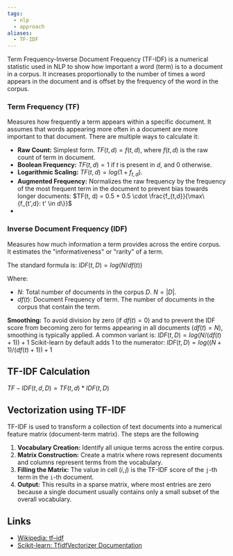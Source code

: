 ```yaml
---
tags:
  - nlp
  - approach
aliases:
  - TF-IDF
---
```

Term Frequency-Inverse Document Frequency (TF-IDF) is a numerical statistic used in NLP to show how important a word (term) is to a document in a corpus. It increases proportionally to the number of times a word appears in the document and is offset by the frequency of the word in the corpus.

### Term Frequency (TF)
Measures how frequently a term appears within a specific document. It assumes that words appearing more often in a document are more important to that document. There are multiple ways to calculate it:

*   **Raw Count:** Simplest form. $TF(t, d) = f(t, d)$, where $f(t, d)$ is the raw count of term in document.
*   **Boolean Frequency:** $TF(t, d) = 1$ if *t* is present in *d*, and $0$ otherwise.
*   **Logarithmic Scaling:** $TF(t, d) = log(1 + f_{t,d})$.
*   **Augmented Frequency:** Normalizes the raw frequency by the frequency of the most frequent term in the document to prevent bias towards longer documents: $TF(t, d) = 0.5 + 0.5 \cdot \frac{f_{t,d}}{\max\{f_{t',d}: t' \in d\}}$
* 
### Inverse Document Frequency (IDF)
Measures how much information a term provides across the entire corpus. It estimates the "informativeness" or "rarity" of a term.

The standard formula is:
$IDF(t, D) = log(N / df(t))$

Where:
*   $N$: Total number of documents in the corpus $D$. $N = |D|$.
*   $df(t)$: Document Frequency of term. The number of documents in the corpus that contain the term.

**Smoothing:** To avoid division by zero (if $df(t) = 0$) and to prevent the IDF score from becoming zero for terms appearing in all documents ($df(t) = N$), smoothing is typically applied. A common variant is:
$IDF(t, D) = log(N / (df(t) + 1)) + 1$
Scikit-learn by default adds 1 to the numerator:
$IDF(t, D) = log((N + 1) / (df(t) + 1)) + 1$

## TF-IDF Calculation
$TF-IDF(t, d, D) = TF(t, d) * IDF(t, D)$
## Vectorization using TF-IDF
TF-IDF is used to transform a collection of text documents into a numerical feature matrix (document-term matrix). The steps are the following
1.  **Vocabulary Creation:** Identify all unique terms across the entire corpus.
2.  **Matrix Construction:** Create a matrix where rows represent documents and columns represent terms from the vocabulary.
3.  **Filling the Matrix:** The value in cell $(i, j)$ is the TF-IDF score of the `j`-th term in the `i`-th document.
4.  **Output:** This results in a sparse matrix, where most entries are zero because a single document usually contains only a small subset of the overall vocabulary.
## Links

*   [Wikipedia: tf–idf](https://en.wikipedia.org/wiki/Tf%E2%80%93idf)
*   [Scikit-learn: TfidfVectorizer Documentation](https://scikit-learn.org/stable/modules/generated/sklearn.feature_extraction.text.TfidfVectorizer.html)
